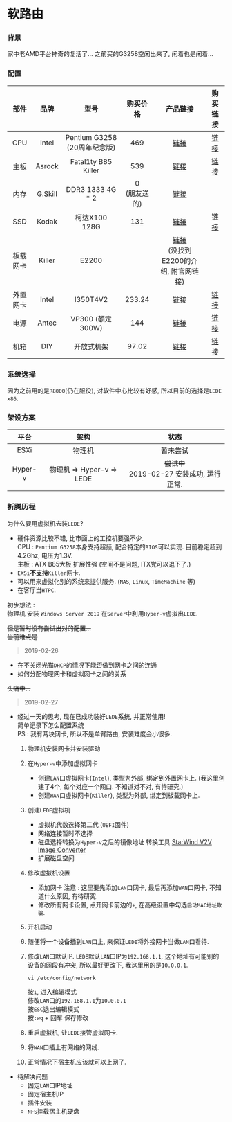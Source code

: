 # 软路由

### 背景

家中老AMD平台神奇的复活了... 之前买的G3258空闲出来了, 闲着也是闲着...

### 配置

| 部件 | 品牌 | 型号 | 购买价格 | 产品链接 |购买链接 |
| :------: | :------: | :------: | :------: | :------: | :------: |
| CPU | Intel | Pentium G3258 (20周年纪念版) | 469 | [链接](https://www.intel.cn/content/www/cn/zh/products/processors/pentium/g3258.html) | [链接](https://item.jd.com/1166116.html) |
| 主板 | Asrock | Fatal1ty B85 Killer | 539 | [链接](http://www.asrockchina.com.cn/MB/Intel/Fatal1ty%20B85%20Killer/index.cn.asp) | [链接](https://item.jd.com/1023241.html) |
| 内存 | G.Skill | DDR3 1333 4G * 2 | 0<br>(朋友送的) | [链接](http://www.gskill.com/tw/product/f3-10666cl9s-4gbxl-) |  |
| SSD | Kodak | 柯达X100 128G | 131 | [链接](http://kodakflash.com.cn/product/c/x--0007) | [链接](https://item.jd.com/100001967519.html) |
| 板载网卡 | Killer | E2200 |   | [链接](https://www.killernetworking.com) <br>(没找到E2200的介绍, 附官网链接) |  |
| 外置网卡 | Intel | I350T4V2 | 233.24 | [链接](https://www.intel.cn/content/www/cn/zh/products/network-io/ethernet/gigabit-adapters/server-i350-t4v2.html) | [链接](https://item.taobao.com/item.htm?id=556165663722) |
| 电源 | Antec | VP300 (额定300W) | 144 | [链接](http://www.antec.com.cn/index.php?m=content&c=index&a=show&catid=45&id=75) | [链接](https://detail.tmall.com/item.htm?id=567496242245) |
| 机箱 | DIY | 开放式机架 | 97.02 | [链接](https://item.taobao.com/item.htm?id=585430613332) | [链接](https://item.taobao.com/item.htm?id=585430613332) |

### 系统选择

因为之前用的是`R8000`(仍在服役), 对软件中心比较有好感, 所以目前的选择是`LEDE x86`.

### 架设方案

| 平台 | 架构 | 状态 |
| :-----: | :-----: | :-----: |
| ESXi | 物理机 | 暂未尝试 |
| Hyper-v | 物理机 => Hyper-v => LEDE | ~~尝试中~~<br>2019-02-27 安装成功, 运行正常. |

### 折腾历程

为什么要用虚拟机去装`LEDE`?  

- 硬件资源比较不错, 比市面上的工控机要强不少.  
  CPU : `Pentium G3258`本身支持超频, 配合特定的`BIOS`可以实现. 目前稳定超到4.2Ghz, 电压为1.3V.  
  主板 : ATX B85大板 扩展性强 (空间不是问题, ITX党可以退下了.)
- `EXSi`**不支持**`Killer`网卡.  
- 可以用来虚拟化别的系统来提供服务. (`NAS`, `Linux`, `TimeMachine` 等)
- 在客厅当`HTPC`.

初步想法 :  
物理机 安装 `Windows Server 2019`
在`Server`中利用`Hyper-v`虚拟出`LEDE`.  

~~但是暂时没有尝试出对的配置...~~  
~~当前难点是~~  

> 2019-02-26
- 在不关闭光猫`DHCP`的情况下能否做到网卡之间的连通
- 如何分配物理网卡和虚拟网卡之间的关系

~~头痛中...~~  

> 2019-02-27  
- 经过一天的思考, 现在已成功装好`LEDE`系统, 并正常使用!  
  简单记录下怎么配置系统  
  PS : 我有两块网卡, 所以不是单臂路由, 安装难度会小很多.
    1. 物理机安装网卡并安装驱动
    2. 在`Hyper-v`中添加虚拟网卡
       * 创建`LAN`口虚拟网卡(`Intel`), 类型为外部, 绑定到外置网卡上. (我这里创建了4个, 每个对应一个网口. 不知道对不对, 有待研究.)  
       * 创建`WAN`口虚拟网卡(`Killer`), 类型为外部, 绑定到板载网卡上.  
    3. 创建`LEDE`虚拟机
       * 虚拟机代数选择第二代 (`UEFI`固件)  
       * 网络连接暂时不选择  
       * 磁盘选择转换为`Hyper-v`之后的镜像地址 转换工具 [StarWind V2V Image Converter](https://www.starwindsoftware.com/starwind-v2v-converter#download)  
       * 扩展磁盘空间  
    4. 修改虚拟机设置
       * 添加网卡 注意 : 这里要先添加`LAN`口网卡, 最后再添加`WAN`口网卡, 不知道什么原因, 有待研究.  
       * 修改所有网卡设置, 点开网卡前边的`+`, 在高级设置中勾选`启动MAC地址欺骗`.  
    5. 开机启动  
    6. 随便将一个设备插到`LAN`口上, 来保证`LEDE`将外接网卡当做`LAN`口看待.  
    7. 修改`LAN`口默认IP. `LEDE`默认`LAN`口IP为`192.168.1.1`, 这个地址有可能别的设备的网段有冲突, 所以最好更改下, 我这里用的是`10.0.0.1`.
    
       ```shell
       vi /etc/config/network
       ```

       按`i`, 进入编辑模式  
       修改`LAN`口的`192.168.1.1`为`10.0.0.1`  
       按`ESC`退出编辑模式  
       按`:wq` + 回车 保存修改  

    8. 重启虚拟机, 让`LEDE`接管虚拟网卡.  
    9. 将`WAN`口插上有网络的网线.  
    10. 正常情况下宿主机应该就可以上网了.
- 待解决问题  
  * 固定`LAN`口IP地址  
  * 固定宿主机IP  
  * 插件安装  
  * `NFS`挂载宿主机硬盘  


